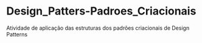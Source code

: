 # Design_Patters-Padroes_Criacionais
Atividade de aplicação das estruturas dos padrões criacionais de Design Patterns
